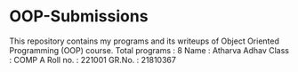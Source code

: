 # OOP-Submissions

This repository contains my programs and its writeups of Object Oriented Programming (OOP) course.
Total programs : 8
Name : Atharva Adhav      Class : COMP A      Roll no. : 221001     GR.No. : 21810367
